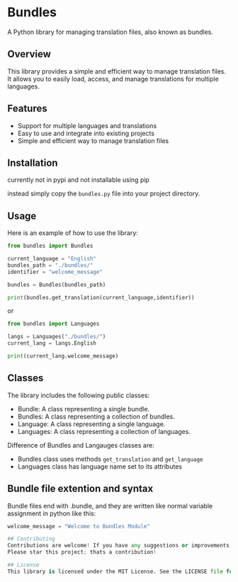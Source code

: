 # Bundles
A Python library for managing translation files, also known as bundles.

## Overview
This library provides a simple and efficient way to manage translation files. It allows you to easily load, access, and manage translations for multiple languages.

## Features
* Support for multiple languages and translations
* Easy to use and integrate into existing projects
* Simple and efficient way to manage translation files

## Installation
currently not in pypi and not installable using pip

instead simply copy the `bundles.py` file into your project directory.

## Usage
Here is an example of how to use the library:
```python
from bundles import Bundles

current_language = "English"
bundles_path = "./bundles/"
identifier = "welcome_message"

bundles = Bundles(bundles_path)

print(bundles.get_translation(current_language,identifier))
```
or
```python
from bundles import Languages

langs = Languages("./bundles/")
current_lang = langs.English

print(current_lang.welcome_message)
```
## Classes
The library includes the following public classes:

* Bundle: A class representing a single bundle.
* Bundles: A class representing a collection of bundles.
* Language: A class representing a single language.
* Languages: A class representing a collection of languages.

Difference of Bundles and Langauges classes are:
* Bundles class uses methods `get_translation` and `get_language`
* Languages class has language name set to its attributes

## Bundle file extention and syntax
Bundle files end with .bundle, and they are written like normal variable assignment in python like this:
```python
welcome_message = "Welcome to Bundles Module"

## Contributing
Contributions are welcome! If you have any suggestions or improvements, please submit a pull request.
Please star this project; thats a contribution!

## License
This library is licensed under the MIT License. See the LICENSE file for details. 
